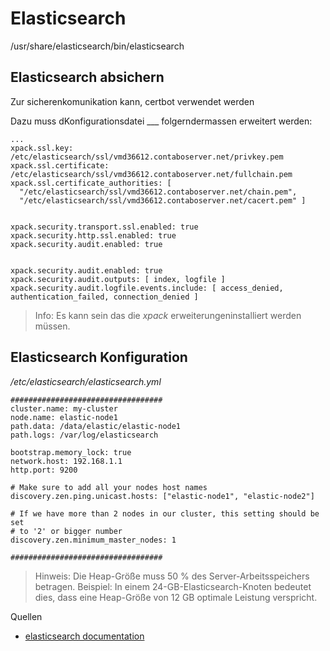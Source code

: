 # Elasticsearch

/usr/share/elasticsearch/bin/elasticsearch

## Elasticsearch absichern

Zur sicherenkomunikation kann, certbot verwendet werden

Dazu muss dKonfigurationsdatei ___ folgerndermassen erweitert werden:

```
...
xpack.ssl.key: /etc/elasticsearch/ssl/vmd36612.contaboserver.net/privkey.pem
xpack.ssl.certificate: /etc/elasticsearch/ssl/vmd36612.contaboserver.net/fullchain.pem
xpack.ssl.certificate_authorities: [
  "/etc/elasticsearch/ssl/vmd36612.contaboserver.net/chain.pem",
  "/etc/elasticsearch/ssl/vmd36612.contaboserver.net/cacert.pem" ]


xpack.security.transport.ssl.enabled: true
xpack.security.http.ssl.enabled: true
xpack.security.audit.enabled: true


xpack.security.audit.enabled: true
xpack.security.audit.outputs: [ index, logfile ]
xpack.security.audit.logfile.events.include: [ access_denied, authentication_failed, connection_denied ]
```

> Info: Es kann sein das die _xpack_ erweiterungeninstalliert werden müssen.

## Elasticsearch Konfiguration

_/etc/elasticsearch/elasticsearch.yml_

```
##################################
cluster.name: my-cluster
node.name: elastic-node1
path.data: /data/elastic/elastic-node1
path.logs: /var/log/elasticsearch

bootstrap.memory_lock: true
network.host: 192.168.1.1
http.port: 9200

# Make sure to add all your nodes host names
discovery.zen.ping.unicast.hosts: ["elastic-node1", "elastic-node2"]

# If we have more than 2 nodes in our cluster, this setting should be set
# to '2' or bigger number
discovery.zen.minimum_master_nodes: 1

##################################
```
> Hinweis:
> Die Heap-Größe muss 50 % des Server-Arbeitsspeichers betragen. Beispiel: In einem 24-GB-Elasticsearch-Knoten bedeutet dies, dass eine Heap-Größe von 12 GB optimale Leistung verspricht.

Quellen

* [elasticsearch documentation](https://www.netiq.com/de-de/documentation/sentinel-81/install/data/b1m3gtdt.html)
